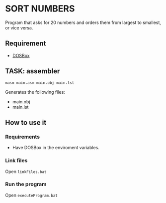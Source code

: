 # SORT NUMBERS
Program that asks for 20 numbers and orders them from largest to smallest, or vice versa.

## Requirement
* [DOSBox](https://www.dosbox.com/)

## TASK: assembler
```
masm main.asm main.obj main.lst
```

Generates the following files:
* main.obj
* main.lst

## How to use it
### Requirements
* Have DOSBox in the enviroment variables.

### Link files
Open `linkFiles.bat`

### Run the program
Open `executeProgram.bat`
